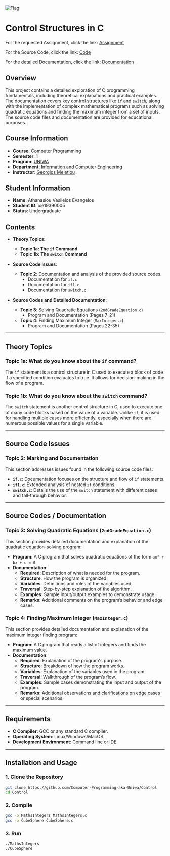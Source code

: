 ![Flag](https://upload.wikimedia.org/wikipedia/commons/thumb/a/a5/Flag_of_the_United_Kingdom_%281-2%29.svg/255px-Flag_of_the_United_Kingdom_%281-2%29.svg.png)

# Control Structures in C

For the requested Assignment, click the link:
[Assignment](Assignment/)

For the Source Code, click the link:
[Code](Code/)

For the detailed Documentation, click the link:
[Documentation](Documentation/)

## Overview

This project contains a detailed exploration of C programming fundamentals, including theoretical explanations and practical examples. The documentation covers key control structures like `if` and `switch`, along with the implementation of complex mathematical programs such as solving quadratic equations and finding the maximum integer from a set of inputs. The source code files and documentation are provided for educational purposes.

## Course Information
- **Course**: Computer Programming
- **Semester**: 1
- **Program**: [UNIWA](https://www.uniwa.gr/)
- **Department**: [Information and Computer Engineering](https://ice.uniwa.gr/)
- **Instructor**: [Georgios Meletiou](https://ice.uniwa.gr/emd_person/17562/)

## Student Information
- **Name**: Athanasiou Vasileios Evangelos
- **Student ID**: ice19390005
- **Status**: Undergraduate

## Contents

- **Theory Topics**:
  - **Topic 1a: The `if` Command** 
  - **Topic 1b: The `switch` Command** 

- **Source Code Issues**:
  - **Topic 2**: Documentation and analysis of the provided source codes.
    - Documentation for `if.c` 
    - Documentation for `if1.c` 
    - Documentation for `switch.c` 

- **Source Codes and Detailed Documentation**:
  - **Topic 3**: Solving Quadratic Equations (`2ndGradeEquation.c`)
    - Program and Documentation (Pages 7-21)
  - **Topic 4**: Finding Maximum Integer (`MaxInteger.c`)
    - Program and Documentation (Pages 22-35)

---

## Theory Topics

### Topic 1a: What do you know about the `if` command?

The `if` statement is a control structure in C used to execute a block of code if a specified condition evaluates to true. It allows for decision-making in the flow of a program.

### Topic 1b: What do you know about the `switch` command?

The `switch` statement is another control structure in C, used to execute one of many code blocks based on the value of a variable. Unlike `if`, it is used for handling multiple cases more efficiently, especially when there are numerous possible values for a single variable.

---

## Source Code Issues

### Topic 2: Marking and Documentation

This section addresses issues found in the following source code files:
- **`if.c`**: Documentation focuses on the structure and flow of `if` statements.
- **`if1.c`**: Extended analysis of nested `if` conditions.
- **`switch.c`**: Details the use of the `switch` statement with different cases and fall-through behavior.

---

## Source Codes / Documentation

### Topic 3: Solving Quadratic Equations (`2ndGradeEquation.c`)

This section provides detailed documentation and explanation of the quadratic equation-solving program:
- **Program**: A C program that solves quadratic equations of the form `ax² + bx + c = 0`.
- **Documentation**:
  - **Required**: Description of what is needed for the program.
  - **Structure**: How the program is organized.
  - **Variables**: Definitions and roles of the variables used.
  - **Traversal**: Step-by-step explanation of the algorithm.
  - **Examples**: Sample input/output examples to demonstrate usage.
  - **Remarks**: Additional comments on the program’s behavior and edge cases.

### Topic 4: Finding Maximum Integer (`MaxInteger.c`)

This section provides detailed documentation and explanation of the maximum integer finding program:
- **Program**: A C program that reads a list of integers and finds the maximum value.
- **Documentation**:
  - **Required**: Explanation of the program's purpose.
  - **Structure**: Breakdown of how the program works.
  - **Variables**: Explanation of the variables used in the program.
  - **Traversal**: Walkthrough of the program’s flow.
  - **Examples**: Sample cases demonstrating the input and output of the program.
  - **Remarks**: Additional observations and clarifications on edge cases or special scenarios.

---

## Requirements

- **C Compiler**: GCC or any standard C compiler.
- **Operating System**: Linux/Windows/MacOS.
- **Development Environment**: Command line or IDE.

---

## Installation and Usage

### 1. Clone the Repository
```bash
git clone https://github.com/Computer-Programming-aka-Uniwa/Control
cd Control
```
### 2. Compile
```bash
gcc -o MathsIntegers MathsIntegers.c
gcc -o CubeSphere CubeSphere.c
```

### 3. Run
```bash
./MathsIntegers
./CubeSphere
```
